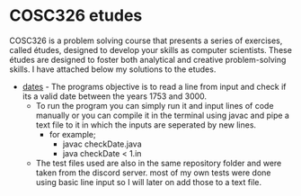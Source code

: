 # COSC326 etudes
COSC326 is a problem solving course that presents a series of exercises, called études, designed to develop your skills as computer scientists. These études are designed to foster both analytical and creative problem-solving skills. I have attached below my solutions to the etudes.

* [dates](./etude1) - The programs objective is to read a line from input and check if its a valid date between the years 1753 and 3000.
  * To run the program you can simply run it and input lines of code manually or you can compile it in the terminal using javac and pipe a text file to it in which the inputs are seperated by new lines.
    * for example; 
        - javac checkDate.java
        - java checkDate < 1.in
  * The test files used are also in the same repository folder and were taken from the discord server. most of my own tests were done using basic line input so I will later on add those to a text file.